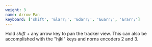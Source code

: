 ```yaml
---
weight: 3
name: Arrow Pan
keyboard: ['shift', '&larr;', '&darr;', '&uarr;', '&rarr;']
---
```

Hold _shift_ + any arrow key to pan the tracker view. This can also be accomplished with the "hjkl" keys and norns encoders 2 and 3.